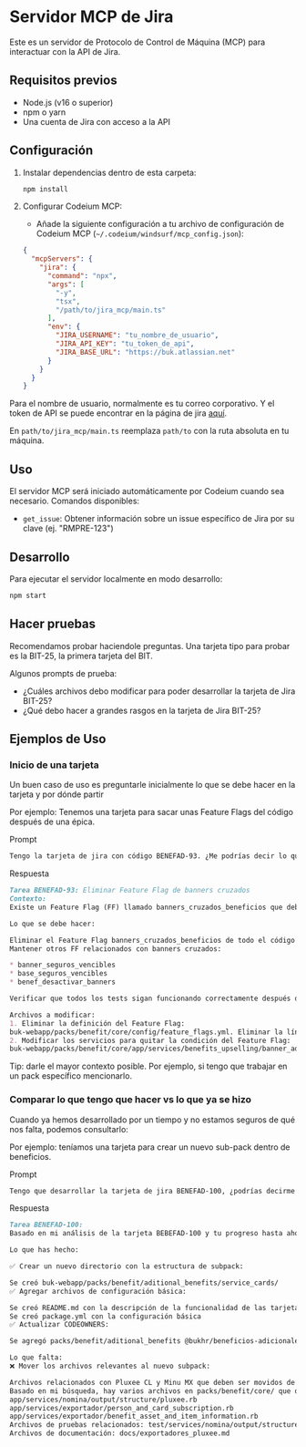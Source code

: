 # Servidor MCP de Jira

Este es un servidor de Protocolo de Control de Máquina (MCP) para interactuar con la API de Jira.

## Requisitos previos

- Node.js (v16 o superior)
- npm o yarn
- Una cuenta de Jira con acceso a la API

## Configuración

1. Instalar dependencias dentro de esta carpeta:

   ```bash
   npm install
   ```

2. Configurar Codeium MCP:
   - Añade la siguiente configuración a tu archivo de configuración de Codeium MCP (`~/.codeium/windsurf/mcp_config.json`):

   ```json
   {
     "mcpServers": {
       "jira": {
         "command": "npx",
         "args": [
           "-y",
           "tsx",
           "/path/to/jira_mcp/main.ts"
         ],
         "env": {
           "JIRA_USERNAME": "tu_nombre_de_usuario",
           "JIRA_API_KEY": "tu_token_de_api",
           "JIRA_BASE_URL": "https://buk.atlassian.net"
         }
       }
     }
   }
   ```

Para el nombre de usuario, normalmente es tu correo corporativo. Y el token de API se puede encontrar en la página de jira [aquí](<https://id.atlassian.com/manage-profile/security/api-tokens>).

En `path/to/jira_mcp/main.ts` reemplaza `path/to` con la ruta absoluta en tu máquina.

## Uso

El servidor MCP será iniciado automáticamente por Codeium cuando sea necesario. Comandos disponibles:

- `get_issue`: Obtener información sobre un issue específico de Jira por su clave (ej. "RMPRE-123")

## Desarrollo

Para ejecutar el servidor localmente en modo desarrollo:

```bash
npm start
```

## Hacer pruebas

Recomendamos probar haciendole preguntas. Una tarjeta tipo para probar es la BIT-25, la primera tarjeta del BIT.

Algunos prompts de prueba:

- ¿Cuáles archivos debo modificar para poder desarrollar la tarjeta de Jira BIT-25?
- ¿Qué debo hacer a grandes rasgos en la tarjeta de Jira BIT-25?

## Ejemplos de Uso

### Inicio de una tarjeta

Un buen caso de uso es preguntarle inicialmente lo que se debe hacer en la tarjeta y por dónde partir

Por ejemplo: Tenemos una tarjeta para sacar unas Feature Flags del código después de una épica.

Prompt

``` md
Tengo la tarjeta de jira con código BENEFAD-93. ¿Me podrías decir lo que se debe hacer y qué archivos debo modificar
```

Respuesta

``` md
Tarea BENEFAD-93: Eliminar Feature Flag de banners cruzados
Contexto:
Existe un Feature Flag (FF) llamado banners_cruzados_beneficios que debe ser eliminado ahora que la épica relacionada ha sido completada.

Lo que se debe hacer:

Eliminar el Feature Flag banners_cruzados_beneficios de todo el código
Mantener otros FF relacionados con banners cruzados:

* banner_seguros_vencibles
* base_seguros_vencibles
* benef_desactivar_banners

Verificar que todos los tests sigan funcionando correctamente después de la eliminación

Archivos a modificar:
1. Eliminar la definición del Feature Flag:
buk-webapp/packs/benefit/core/config/feature_flags.yml. Eliminar la línea 10: banners_cruzados_beneficios
2. Modificar los servicios para quitar la condición del Feature Flag:
buk-webapp/packs/benefit/core/app/services/benefits_upselling/banner_adelantos.rb. Modificar línea 13: Eliminar Buk::Feature.enabled?(:banners_cruzados_beneficios) && dejando solo !Buk::Feature.enabled?(:benef_desactivar_banners)
```

Tip: darle el mayor contexto posible. Por ejemplo, si tengo que trabajar en un pack específico mencionarlo.

### Comparar lo que tengo que hacer vs lo que ya se hizo

Cuando ya hemos desarrollado por un tiempo y no estamos seguros de qué nos falta, podemos consultarlo:

Por ejemplo: teníamos una tarjeta para crear un nuevo sub-pack dentro de beneficios.

Prompt

``` md
Tengo que desarrollar la tarjeta de jira BENEFAD-100, ¿podrías decirme qué cosas ya he completado versus las que me faltan?
```

Respuesta

``` md
Tarea BENEFAD-100: 
Basado en mi análisis de la tarjeta BEBEFAD-100 y tu progreso hasta ahora, aqui un resumen de lo que has hecho y lo que falta:

Lo que has hecho:

✅ Crear un nuevo directorio con la estructura de subpack:

Se creó buk-webapp/packs/benefit/aditional_benefits/service_cards/
✅ Agregar archivos de configuración básica:

Se creó README.md con la descripción de la funcionalidad de las tarjetas de servicio
Se creó package.yml con la configuración básica
✅ Actualizar CODEOWNERS:

Se agregó packs/benefit/aditional_benefits @bukhr/beneficios-adicionales al archivo CODEOWNERS

Lo que falta:
❌ Mover los archivos relevantes al nuevo subpack:

Archivos relacionados con Pluxee CL y Minu MX que deben ser movidos de sus ubicaciones actuales al nuevo subpack service_cards
Basado en mi búsqueda, hay varios archivos en packs/benefit/core/ que deben ser movidos, incluyendo:
app/services/nomina/output/structure/pluxee.rb
app/services/exportador/person_and_card_subscription.rb
app/services/exportador/benefit_asset_and_item_information.rb
Archivos de pruebas relacionados: test/services/nomina/output/structure/pluxee_test.rb
Archivos de documentación: docs/exportadores_pluxee.md
```
